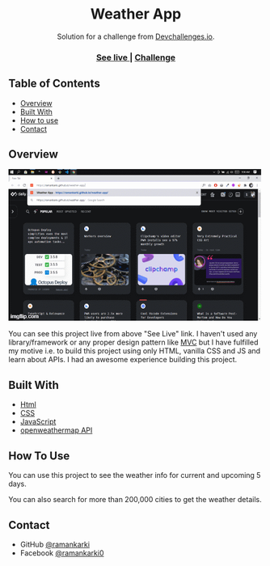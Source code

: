 <!-- Please update value in the {}  -->

<h1 align="center">Weather App</h1>

<div align="center">
   Solution for a challenge from  <a href="http://devchallenges.io" target="_blank">Devchallenges.io</a>.
</div>

<div align="center">
  <h3>
    <a href="https://ramankarki.github.io/weather-app/" target="_blank">
      See live
    </a>
    <span> | </span>
    <a href="https://devchallenges.io/challenges/mM1UIenRhK808W8qmLWv">
      Challenge
    </a>
  </h3>
</div>

<!-- TABLE OF CONTENTS -->

## Table of Contents

- [Overview](#overview)
- [Built With](#built-with)
- [How to use](#how-to-use)
- [Contact](#contact)

<!-- OVERVIEW -->

## Overview

![screenshot](https://github.com/ramankarki/weather-app/blob/master/images/overview.gif)

You can see this project live from above "See Live" link. I haven't used any library/framework or any proper design pattern like <a href="https://en.wikipedia.org/wiki/Model%E2%80%93view%E2%80%93controller" target="_blank">MVC</a> but I have fulfilled my motive i.e. to build this project using only HTML, vanilla CSS and JS and learn about APIs. I had an awesome experience building this project.

## Built With

<!-- This section should list any major frameworks that you built your project using. Here are a few examples.-->

- [Html](https://developer.mozilla.org/en-US/docs/Web/HTML)
- [CSS](https://developer.mozilla.org/en-US/docs/Web/CSS)
- [JavaScript](https://javascript.info/)
- [openweathermap API](https://openweathermap.org/)


## How To Use

<p>You can use this project to see the weather info for current and upcoming 5 days.</p>
<p>You can also search for more than 200,000 cities to get the weather details.</p>

## Contact

- GitHub [@ramankarki](https://github.com/ramankarki)
- Facebook [@ramankarki0](https://facebook.com/ramankarki0)

